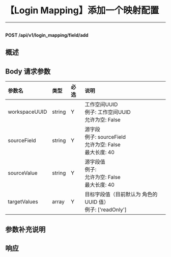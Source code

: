 # 【Login Mapping】添加一个映射配置

---

<br />**POST /api/v1/login_mapping/field/add**

## 概述




## Body 请求参数

| 参数名        | 类型     | 必选   | 说明              |
|:-----------|:-------|:-----|:----------------|
| workspaceUUID | string | Y | 工作空间UUID<br>例子: 工作空间UUID <br>允许为空: False <br> |
| sourceField | string | Y | 源字段<br>例子: sourceField <br>允许为空: False <br>最大长度: 40 <br> |
| sourceValue | string | Y | 源字段值<br>例子:  <br>允许为空: False <br>最大长度: 40 <br> |
| targetValues | array | Y | 目标字段值（目前默认为 角色的UUID 值）<br>例子: ['readOnly'] <br> |

## 参数补充说明







## 响应
```shell
 
```




